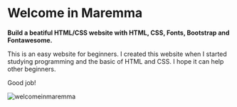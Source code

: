 # Welcome in Maremma
**Build a beatiful HTML/CSS website with HTML, CSS, Fonts, Bootstrap and Fontawesome.**

This is an easy website for beginners. I created this website when I started studying programming and the basic of HTML and CSS. I hope it can help other beginners.

Good job!

![welcomeinmaremma](https://user-images.githubusercontent.com/39329527/53670673-c8432b80-3c7b-11e9-932c-f117b9d1dce0.png)
